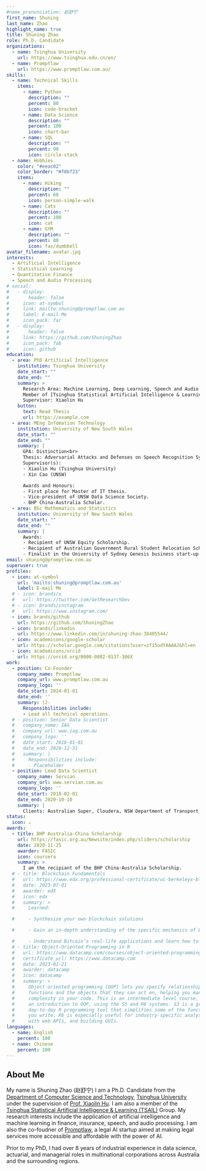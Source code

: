 ```yaml
---
#name_pronunciation: 赵舒宁
first_name: Shuning
last_name: Zhao
highlight_name: true
title: Shuning Zhao
role: Ph.D. Candidate
organizations:
  - name: Tsinghua University
    url: https://www.tsinghua.edu.cn/en/
  - name: Promptlaw
    url: https://www.promptlaw.com.au/
skills:
  - name: Technical Skills
    items:
      - name: Python
        description: ""
        percent: 80
        icon: code-bracket
      - name: Data Science
        description: ""
        percent: 100
        icon: chart-bar
      - name: SQL
        description: ""
        percent: 90
        icon: circle-stack
  - name: Hobbies
    color: "#eeac02"
    color_border: "#f0bf23"
    items:
      - name: Hiking
        description: ""
        percent: 60
        icon: person-simple-walk
      - name: Cats
        description: ""
        percent: 100
        icon: cat
      - name: GYM
        description: ""
        percent: 80
        icon: fas/dumbbell
avatar_filename: avatar.jpg
interests:
  - Artificial Intelligence
  - Statistical Learning
  - Quantitative Finance
  - Speech and Audio Processing
# social:
#   - display:
#       header: false
#     icon: at-symbol
#     link: mailto:shuning@promptlaw.com.au
#     label: E-mail Me
#     icon_pack: far
#   - display:
#       header: false
#     link: https://github.com/ShuningZhao
#     icon_pack: fab
#     icon: github
education:
  - area: PhD Artificial Intelligence
    institution: Tsinghua University
    date_start: ""
    date_end: ""
    summary: >
      Research Area: Machine Learning, Deep Learning, Speech and Audio Processing, Statistical Learning, Adversarial Attacks and Defences.<br>
      Member of [Tsinghua Statistical Artificial Intelligence & Learning (TSAIL)](https://ml.cs.tsinghua.edu.cn/) Group.<br>
      Supervisor: Xiaolin Hu
    button:
      text: Read Thesis
      url: https://example.com
  - area: MEng Infomation Technology
    institution: University of New South Wales
    date_start: ""
    date_end: ""
    summary: |
      GPA: Distinction<br>
      Thesis: Adversarial Attacks and Defenses on Speech Recognition Systems<br>
      Supervisor(s):
      - Xiaolin Hu (Tsinghua University)
      - Xin Cao (UNSW)

      Awards and Honours:
      - First place for Master of IT thesis.
      - Vice-president of UNSW Data Science Society.
      - BHP China-Australia Scholar.
  - area: BSc Mathematics and Statistics
    institution: University of New South Wales
    date_start: ""
    date_end: ""
    summary: |
      Awards:
      - Recipient of UNSW Equity Scholarship.
      - Recipient of Australian Government Rural Student Relocation Scholarship.
      - Finalist in the University of Sydney Genesis business start-up competition.
email: shuning@promptlaw.com.au
superuser: true
profiles:
  - icon: at-symbol
    url: 'mailto:shuning@promptlaw.com.au'
    label: E-mail Me
  # - icon: brands/x
  #   url: https://twitter.com/GetResearchDev
  # - icon: brands/instagram
  #   url: https://www.instagram.com/
  - icon: brands/github
    url: https://github.com/ShuningZhao
  - icon: brands/linkedin
    url: https://www.linkedin.com/in/shuning-zhao-38405544/
  - icon: academicons/google-scholar
    url: https://scholar.google.com/citations?user=zf15odYAAAAJ&hl=en
  - icon: academicons/orcid
    url: https://orcid.org/0000-0002-9137-386X
work:
  - position: Co-Founder
    company_name: Promptlaw
    company_url: www.promptlaw.com.au
    company_logo: ''
    date_start: 2024-01-01
    date_end: ''
    summary: |2-
      Responsibilities include:
      - Lead all technical operations.
  # - position: Senior Data Scientist
  #   company_name: IAG
  #   company_url: www.iag.com.au
  #   company_logo: ''
  #   date_start: 2016-01-01
  #   date_end: 2020-12-31
  #   summary: |
  #     Responsibilities include:
  #     - Placeholder
  - position: Lead Data Scientist
    company_name: Servian
    company_url: www.servian.com.au
    company_logo: ''
    date_start: 2018-02-01
    date_end: 2020-10-10
    summary: |
      Clients: Australian Super, Cloudera, NSW Department of Transport, Gold Coast University Hospital, Google Cloud, Intel, National Australia Bank and Zurich Financial Services.
status:
  icon: ☕️
awards:
  - title: BHP Australia-China Scholarship
    url: https://fasic.org.au/Newsite/index.php/sliders/scholarship
    date: 2020-11-25
    awarder: FASIC
    icon: coursera
    summary: >
      I am the recipiant of the BHP China-Australia Scholarship.
  # - title: Blockchain Fundamentals
  #   url: https://www.edx.org/professional-certificate/uc-berkeleyx-blockchain-fundamentals
  #   date: 2023-07-01
  #   awarder: edX
  #   icon: edx
  #   summary: >
  #     Learned:

  #     - Synthesize your own blockchain solutions

  #     - Gain an in-depth understanding of the specific mechanics of Bitcoin

  #     - Understand Bitcoin’s real-life applications and learn how to attack and destroy Bitcoin, Ethereum, smart contracts and Dapps, and alternatives to Bitcoin’s Proof-of-Work consensus algorithm
  # - title: Object-Oriented Programming in R
  #   url: https://www.datacamp.com/courses/object-oriented-programming-with-s3-and-r6-in-r
  #   certificate_url: https://www.datacamp.com
  #   date: 2023-01-21
  #   awarder: datacamp
  #   icon: datacamp
  #   summary: >
  #     Object-oriented programming (OOP) lets you specify relationships between
  #     functions and the objects that they can act on, helping you manage
  #     complexity in your code. This is an intermediate level course, providing
  #     an introduction to OOP, using the S3 and R6 systems. S3 is a great
  #     day-to-day R programming tool that simplifies some of the functions that
  #     you write. R6 is especially useful for industry-specific analyses, working
  #     with web APIs, and building GUIs.
languages:
  - name: English
    percent: 100
  - name: Chinese
    percent: 100
---
```

## About Me

My name is Shuning Zhao (赵舒宁) I am a Ph.D. Candidate from the [Department of Computer Science and Technology](https://www.cs.tsinghua.edu.cn/csen/), [Tsinghua University](https://www.tsinghua.edu.cn/en/) under the supervision of [Prof. Xiaolin Hu](http://www.xlhu.cn/). I am also a member of the [Tsinghua Statistical Artificial Intelligence & Learning (TSAIL)](https://ml.cs.tsinghua.edu.cn/) Group. My research interests include the application of artificial intelligence and machine learning in finance, insurance, speech, and audio processing. I am also the co-foudner of [Promptlaw](www.promptlaw.com.au), a legal AI startup aimed at making legal services more accessible and affordable with the power of AI.

Prior to my PhD, I had over 8 years of industrial experience in data science, actuarial, and managerial roles in multinational corporations across Australia and the surrounding regions.
